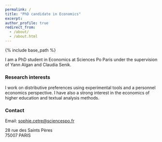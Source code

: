 ```yaml
---
permalink: /
title: "PhD candidate in Economics" 
excerpt: 
author_profile: true
redirect_from: 
  - /about/
  - /about.html
---
```


{% include base_path %}

I am a PhD student in Economics at Sciences Po Paris under the supervision of Yann Algan and Claudia Senik. 

### Research interests
I work on distributive preferences using experimental tools and a personnel economics perspective. I have also a strong interest in the economics of higher education and textual analysis methods.

### Contact
Email: sophie.cetre@sciencespo.fr

28 rue des Saints Pères   
75007 PARIS

